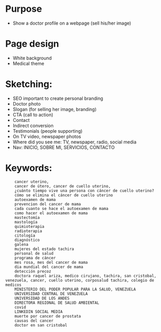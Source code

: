 # Purpose

- Show a doctor profile on a webpage (sell his/her image)

# Page design

- White background
- Medical theme

# Sketching:

- SEO important to create personal branding
- Doctor photo
- Slogan (for selling her image, branding)
- CTA (call to action)
- Contact
- Indirect conversion
- Testimonials (people supporting)
- On TV video, newspaper photos
- Where did you see me: TV, newspaper, radio, social media
- Nav: INICIO, SOBRE MI, SERVICIOS, CONTACTO

# Keywords: 

        cancer uterino,
        cancer de útero, cancer de cuello uterino,
        ¿cuánto tiempo vive una persona con cáncer de cuello uterino?
        cómo se elimina el cáncer de cuello uterino
        autoexamen de mama
        prevencion del cancer de mama
        cada cuanto se hace el autoexamen de mama
        como hacer el autoexamen de mama
        mastectomía
        mastología
        quimioterapia
        radioterapia
        citología
        diagnóstico
        galena
        mujeres del estado tachira
        personal de salud
        programa de cáncer
        mes rosa, mes del cancer de mama
        dia mundial del cancer de mama
        detección precoz
        doctora raquel ariza, medico cirujano, tachira, san cristobal, venezuela, cancer, cuello uterino, corposalud tachira, colegio de medicos
        MINISTERIO DEL PODER POPULAR PARA LA SALUD, VENEZUELA
        UNIVERSIDAD CENTRAL DE VENEZUELA
        UNIVERSIDAD DE LOS ANDES
        DIRECTORA REGIONAL DE SALUD AMBIENTAL
        covid
        LINKEDIN SOCIAL MEDIA
        muerte por cancer de prostata
        causas del cancer
        doctor en san cristobal
